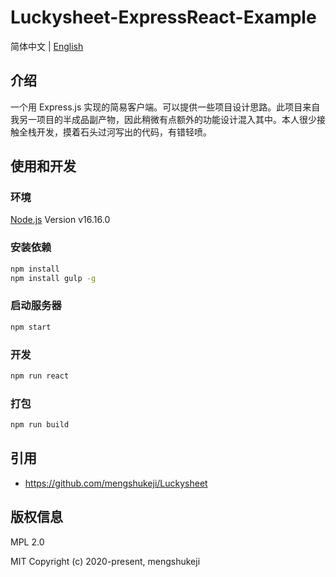 # Luckysheet-ExpressReact-Example

简体中文 | [English](./README.md)

## 介绍
一个用 Express.js 实现的简易客户端。可以提供一些项目设计思路。此项目来自我另一项目的半成品副产物，因此稍微有点额外的功能设计混入其中。本人很少接触全栈开发，摸着石头过河写出的代码，有错轻喷。

## 使用和开发

### 环境
[Node.js](https://nodejs.org/en/) Version v16.16.0

### 安装依赖
```bash
npm install
npm install gulp -g
```
### 启动服务器

```bash
npm start
```

### 开发

```bash
npm run react
```
### 打包
```bash
npm run build
```

## 引用

- https://github.com/mengshukeji/Luckysheet

## 版权信息

MPL 2.0

MIT Copyright (c) 2020-present, mengshukeji
